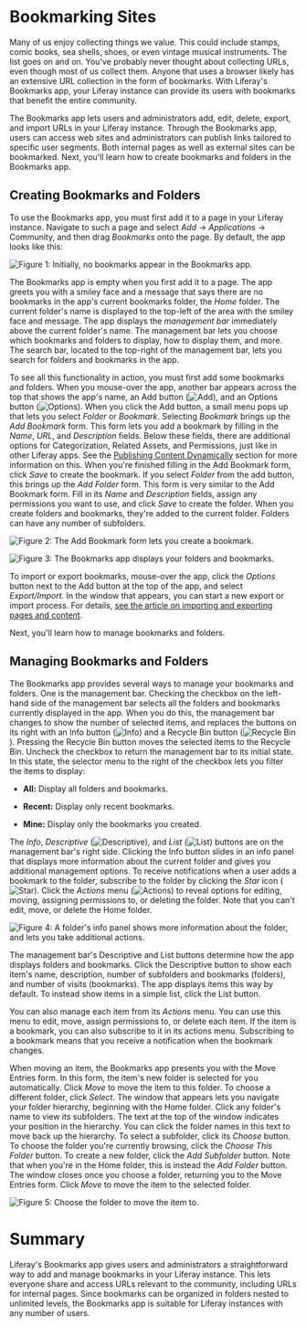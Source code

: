 # Bookmarking Sites

Many of us enjoy collecting things we value. This could include stamps, comic 
books, sea shells, shoes, or even vintage musical instruments. The list goes on 
and on. You've probably never thought about collecting URLs, even though most of 
us collect them. Anyone that uses a browser likely has an extensive URL 
collection in the form of bookmarks. With Liferay's Bookmarks app, your Liferay 
instance can provide its users with bookmarks that benefit the entire community. 

The Bookmarks app lets users and administrators add, edit, delete, export, and 
import URLs in your Liferay instance. Through the Bookmarks app, users can 
access web sites and administrators can publish links tailored to specific user 
segments. Both internal pages as well as external sites can be bookmarked. Next, 
you'll learn how to create bookmarks and folders in the Bookmarks app.

## Creating Bookmarks and Folders

To use the Bookmarks app, you must first add it to a page in your Liferay 
instance. Navigate to such a page and select *Add* &rarr; *Applications* &rarr; 
Community, and then drag *Bookmarks* onto the page. By default, the app looks 
like this:

![Figure 1: Initially, no bookmarks appear in the Bookmarks app.](../../../images/bookmarks-app-empty.png)

The Bookmarks app is empty when you first add it to a page. The app greets you 
with a smiley face and a message that says there are no bookmarks in the app's 
current bookmarks folder, the *Home* folder. The current folder's name is 
displayed to the top-left of the area with the smiley face and message. The app 
displays the *management bar* immediately above the current folder's name. The 
management bar lets you choose which bookmarks and folders to display, how to 
display them, and more. The search bar, located to the top-right of the 
management bar, lets you search for folders and bookmarks in the app. 

To see all this functionality in action, you must first add some bookmarks and 
folders. When you mouse-over the app, another bar appears across the top that 
shows the app's name, an Add button 
(![Add](../../../images/icon-portlet-add-control.png)), and an Options button 
(![Options](../../../images/icon-app-options.png)). When 
you click the Add button, a small menu pops up that lets you select *Folder* or 
*Bookmark*. Selecting *Bookmark* brings up the *Add Bookmark* form. This form 
lets you add a bookmark by filling in the *Name*, *URL*, and *Description* 
fields. Below these fields, there are additional options for Categorization, 
Related Assets, and Permissions, just like in other Liferay apps. See the 
[Publishing Content Dynamically](/discover/portal/-/knowledge_base/7-0/publishing-content-dynamically) 
section for more information on this. When you're finished filling in the Add 
Bookmark form, click *Save* to create the bookmark. If you select *Folder* from 
the add button, this brings up the *Add Folder* form. This form is very similar 
to the Add Bookmark form. Fill in its *Name* and *Description* fields, assign 
any permissions you want to use, and click *Save* to create the folder. When you 
create folders and bookmarks, they're added to the current folder. Folders can 
have any number of subfolders. 

![Figure 2: The Add Bookmark form lets you create a bookmark.](../../../images/bookmarks-add-bookmark.png)

![Figure 3: The Bookmarks app displays your folders and bookmarks.](../../../images/bookmarks-all.png)

To import or export bookmarks, mouse-over the app, click the *Options* button 
next to the Add button at the top of the app, and select *Export/Import*. In the 
window that appears, you can start a new export or import process. For details, 
[see the article on importing and exporting pages and content](/discover/portal/-/knowledge_base/7-0/importing-exporting-pages-and-content). 

Next, you'll learn how to manage bookmarks and folders. 

## Managing Bookmarks and Folders

The Bookmarks app provides several ways to manage your bookmarks and folders. 
One is the management bar. Checking the checkbox on the left-hand side of the 
management bar selects all the folders and bookmarks currently displayed in the 
app. When you do this, the management bar changes to show the number of selected 
items, and replaces the buttons on its right with an Info button 
(![Info](../../../images/icon-information.png)) and a Recycle Bin button 
(![Recycle Bin](../../../images/icon-trash.png)). Pressing the Recycle Bin 
button moves the selected items to the Recycle Bin. Uncheck the checkbox to 
return the management bar to its initial state. In this state, the selector menu 
to the right of the checkbox lets you filter the items to display: 

- **All:** Display all folders and bookmarks. 

- **Recent:** Display only recent bookmarks. 

- **Mine:** Display only the bookmarks you created. 

The *Info*, *Descriptive* 
(![Descriptive](../../../images/icon-descriptive-style.png)), and *List* 
(![List](../../../images/icon-list-style.png)) buttons are on the management 
bar's right side. Clicking the Info button slides in an info panel that displays 
more information about the current folder and gives you additional management 
options. To receive notifications when a user adds a bookmark to the folder, 
subscribe to the folder by clicking the *Star* icon 
(![Star](../../../images/icon-star.png)). Click the *Actions* menu 
(![Actions](../../../images/icon-actions.png)) to reveal options for editing, 
moving, assigning permissions to, or deleting the folder. Note that you can't 
edit, move, or delete the Home folder. 

![Figure 4: A folder's info panel shows more information about the folder, and lets you take additional actions.](../../../images/bookmarks-info-panel.png)

The management bar's Descriptive and List buttons determine how the app displays 
folders and bookmarks. Click the Descriptive button to show each item's name, 
description, number of subfolders and bookmarks (folders), and number of visits 
(bookmarks). The app displays items this way by default. To instead show items 
in a simple list, click the List button. 

You can also manage each item from its *Actions* menu. You can use this menu to 
edit, move, assign permissions to, or delete each item. If the item is a 
bookmark, you can also subscribe to it in its actions menu. Subscribing to a 
bookmark means that you receive a notification when the bookmark changes. 

When moving an item, the Bookmarks app presents you with the Move Entries form. 
In this form, the item's new folder is selected for you automatically. Click 
*Move* to move the item to this folder. To choose a different folder, click 
*Select*. The window that appears lets you navigate your folder hierarchy, 
beginning with the Home folder. Click any folder's name to view its subfolders. 
The text at the top of the window indicates your position in the hierarchy. You 
can click the folder names in this text to move back up the hierarchy. To select 
a subfolder, click its *Choose* button. To choose the folder you're currently 
browsing, click the *Choose This Folder* button. To create a new folder, click 
the *Add Subfolder* button. Note that when you're in the Home folder, this is 
instead the *Add Folder* button. The window closes once you choose a folder, 
returning you to the Move Entries form. Click *Move* to move the item to the 
selected folder. 

![Figure 5: Choose the folder to move the item to.](../../../images/bookmarks-move-folder.png)

# Summary

Liferay's Bookmarks app gives users and administrators a straightforward way to 
add and manage bookmarks in your Liferay instance. This lets everyone share and 
access URLs relevant to the community, including URLs for internal pages. Since 
bookmarks can be organized in folders nested to unlimited levels, the Bookmarks 
app is suitable for Liferay instances with any number of users. 
